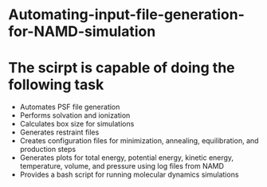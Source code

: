 # Automating-input-file-generation-for-NAMD-simulation

# The scirpt is capable of doing the following task

- Automates PSF file generation
- Performs solvation and ionization
- Calculates box size for simulations
- Generates restraint files
- Creates configuration files for minimization, annealing, equilibration, and production steps
- Generates plots for total energy, potential energy, kinetic energy, temperature, volume, and pressure using log files from NAMD
- Provides a bash script for running molecular dynamics simulations
